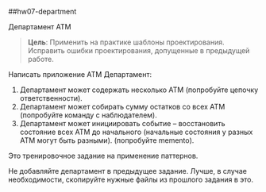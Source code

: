 ##hw07-department

Департамент ATM

>**Цель**: Применить на практике шаблоны проектирования. Исправить ошибки проектирования, допущенные в предыдущей работе.

Написать приложение ATM Департамент:
1) Департамент может содержать несколько ATM (попробуйте цепочку ответственности).
2) Департамент может собирать сумму остатков со всех ATM (попробуйте команду с наблюдателем).
3) Департамент может инициировать событие – восстановить состояние всех
ATM до начального (начальные состояния у разных ATM могут быть
разными). (попробуйте memento).

Это тренировочное задание на применение паттернов.

Не добавляйте департамент в предыдущее задание.
Лучше, в случае необходимости, скопируйте нужные файлы из прошлого задания в это.